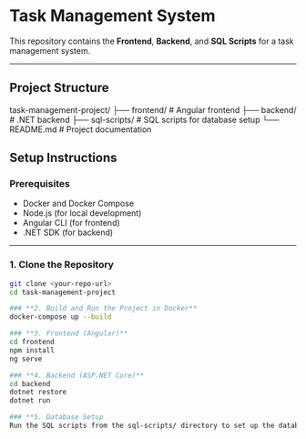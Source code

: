 # Task Management System

This repository contains the **Frontend**, **Backend**, and **SQL Scripts** for a task management system.

---

## **Project Structure**
task-management-project/ 
├── frontend/ # Angular frontend 
├── backend/ # .NET backend 
├── sql-scripts/ # SQL scripts for database setup 
└── README.md # Project documentation


## **Setup Instructions**

### **Prerequisites**
- Docker and Docker Compose
- Node.js (for local development)
- Angular CLI (for frontend)
- .NET SDK (for backend)

---

### **1. Clone the Repository**
```bash
git clone <your-repo-url>
cd task-management-project

### **2. Build and Run the Project in Docker**
docker-compose up --build

### **3. Frontend (Angular)**
cd frontend
npm install
ng serve

### **4. Backend (ASP.NET Core)**
cd backend
dotnet restore
dotnet run

### **5. Database Setup
Run the SQL scripts from the sql-scripts/ directory to set up the database.
